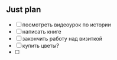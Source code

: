 ## Just plan
- [ ] посмотреть видеоурок по истории 
- [ ] написать книге
- [ ] закончить работу над визиткой 
- [ ] купить цветы?
- [ ]
